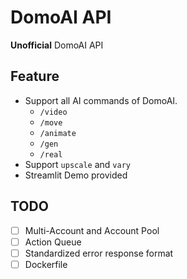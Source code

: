 DomoAI API
===
**Unofficial** DomoAI API

Feature
---

- Support all AI commands of DomoAI.
    + `/video`
    + `/move`
    + `/animate`
    + `/gen`
    + `/real`
- Support `upscale` and `vary`
- Streamlit Demo provided

TODO
---

- [ ] Multi-Account and Account Pool
- [ ] Action Queue
- [ ] Standardized error response format
- [ ] Dockerfile